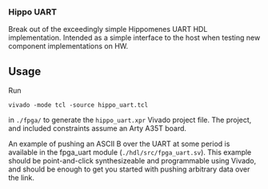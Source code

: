 ### Hippo UART

Break out of the exceedingly simple Hippomenes UART HDL implementation.
Intended as a simple interface to the host when testing new component implementations on HW.

## Usage

Run

```vivado -mode tcl -source hippo_uart.tcl```

in `./fpga/` to generate the `hippo_uart.xpr` Vivado project file. The project, and included constraints assume an Arty A35T board.

An example of pushing an ASCII B over the UART at some period is available in the fpga_uart module (`./hdl/src/fpga_uart.sv`). This example should be point-and-click synthesizeable and programmable using Vivado, and should be enough to get you started with pushing arbitrary data over the link.
